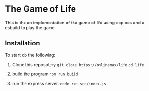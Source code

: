 # The Game of Life 

This is the an implementation of the game of life using express and a esbuild to play the game

## Installation

To start do the following: 

1. Clone this reposotery
    `git clone https://onlinemax/life`
    `cd life`

2. build the program
    `npm run build`
    
3. run the express server.
    `node run src/index.js`
